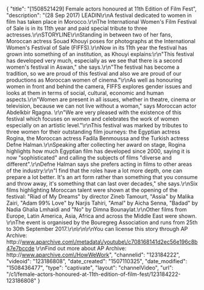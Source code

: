{
    "title": "[1508521429] Female actors honoured at 11th Edition of Film Fest",
    "description": "(28 Sep 2017) LEADIN\r\nA festival dedicated to women in film has taken place in Morocco.\r\nThe International Women's Film Festival of Sale is in its 11th year and paid special tribute to three actresses.\r\nSTORYLINE\r\nStanding in between two of her fans, Moroccan actress Souad Khouyi poses for photographs at the International Women's Festival of Sale (FIFFS).\r\nNow in its 11th year the festival has grown into something of an institution, as Khouyi explains:\r\n\"This festival has developed very much, especially as we see that there is a second women's festival in Aswan,\" she says.\r\n\"The festival has become a tradition, so we are proud of this festival and also we are proud of our productions as Moroccan women of cinema.\"\r\nAs well as honouring women in front and behind the camera, FIFFS explores gender issues and looks at them in terms of social, cultural, economic and human aspects.\r\n\"Women are present in all issues, whether in theatre, cinema or television, because we can not live without a woman,\" says Moroccan actor Abdelkbir Rgagna. \r\n\"We are very pleased with the existence of this festival which focuses on women and celebrates the work of women especially on an artistic level.\"\r\nThis festival was marked by tributes to three women for their outstanding film journeys: the Egyptian actress Rogina, the Moroccan actress Fadila Benmoussa and the Turkish actress Defne Halman.\r\nSpeaking after collecting her award on stage, Rogina highlights how much Egyptian film has developed since 2000, saying it is now \"sophisticated\" and calling the subjects of films \"diverse and different\".\r\nDefne Halman says she prefers acting in films to other areas of the industry:\r\n\"I find that the roles have a lot more depth, one can prepare a lot better. It's an art form rather than something that you consume and throw away, it's something that can last over decades,\" she says.\r\nSix films highlighting Moroccan talent were shown at the opening of the festival: \"Riad of My Dreams\" by director Zineb Tamourt, \"Assia\" by Malika Zairi, \"Adam 99% Love\" by Narjis Tahiri, \"Amal\" by Aicha Senna, \"Badad\" by Nadia Ghalia Lmhaidi and \"No\" by Dimna Bounaylat.\r\nOther films from Europe, Latin America, Asia, Africa and across the Middle East were shown. \r\nThe event is organised by the Bouregreg Association and runs from 25th to 30th September 2017.\r\n\r\n\r\nYou can license this story through AP Archive: http:\/\/www.aparchive.com\/metadata\/youtube\/c708168141d2ec56e196c8b47e7bccde \r\nFind out more about AP Archive: http:\/\/www.aparchive.com\/HowWeWork",
    "channelid": "123184222",
    "videoid": "123186808",
    "date_created": "1507110325",
    "date_modified": "1508436477",
    "type": "captivate",
    "layout": "channelVideo",
    "url": "\/c1\/female-actors-honoured-at-11th-edition-of-film-fest\/123184222-123186808"
}
